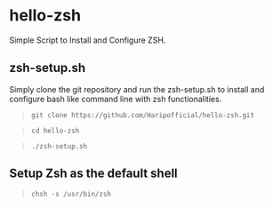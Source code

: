 # hello-zsh
Simple Script to Install and Configure ZSH.

## zsh-setup.sh
Simply clone the git repository and run the zsh-setup.sh to install and configure bash like command line with zsh functionalities.

 > `git clone https://github.com/Haripofficial/hello-zsh.git`
 
 > `cd hello-zsh`


 > `./zsh-setup.sh`

## Setup Zsh as the default shell

 > `chsh -s /usr/bin/zsh`
